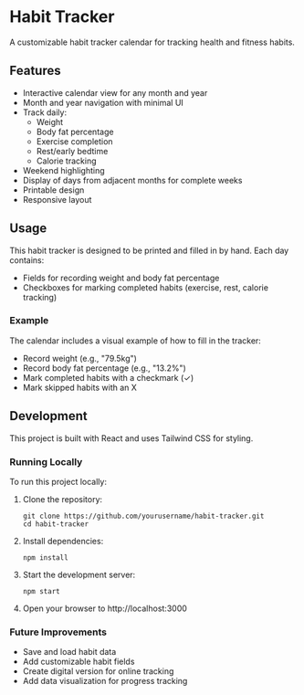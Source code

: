 # Habit Tracker

A customizable habit tracker calendar for tracking health and fitness habits.

## Features

- Interactive calendar view for any month and year
- Month and year navigation with minimal UI
- Track daily:
  - Weight
  - Body fat percentage
  - Exercise completion
  - Rest/early bedtime
  - Calorie tracking
- Weekend highlighting
- Display of days from adjacent months for complete weeks
- Printable design
- Responsive layout

## Usage

This habit tracker is designed to be printed and filled in by hand. Each day contains:

- Fields for recording weight and body fat percentage
- Checkboxes for marking completed habits (exercise, rest, calorie tracking)

### Example

The calendar includes a visual example of how to fill in the tracker:
- Record weight (e.g., "79.5kg")
- Record body fat percentage (e.g., "13.2%")
- Mark completed habits with a checkmark (✓)
- Mark skipped habits with an X

## Development

This project is built with React and uses Tailwind CSS for styling.

### Running Locally

To run this project locally:

1. Clone the repository:
   ```
   git clone https://github.com/yourusername/habit-tracker.git
   cd habit-tracker
   ```

2. Install dependencies:
   ```
   npm install
   ```

3. Start the development server:
   ```
   npm start
   ```

4. Open your browser to http://localhost:3000

### Future Improvements

- Save and load habit data
- Add customizable habit fields
- Create digital version for online tracking
- Add data visualization for progress tracking
